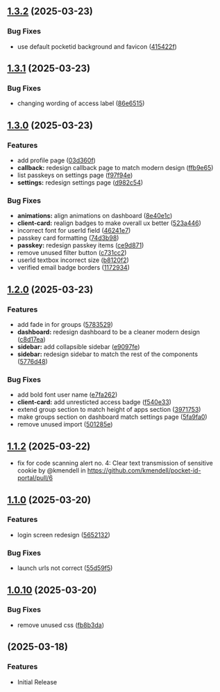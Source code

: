 ## [1.3.2](https://github.com/kmendell/pocket-id-portal/compare/v1.3.1...v1.3.2) (2025-03-23)

### Bug Fixes

* use default pocketid background and favicon ([415422f](https://github.com/kmendell/pocket-id-portal/commit/415422fcb47f5d18665f3bca7b28a9a9feb1779c))
## [1.3.1](https://github.com/kmendell/pocket-id-portal/compare/v1.3.0...v1.3.1) (2025-03-23)

### Bug Fixes

* changing wording of access label ([86e6515](https://github.com/kmendell/pocket-id-portal/commit/86e651511265e0bc15eaa4ebb5c68913580dc196))
## [1.3.0](https://github.com/kmendell/pocket-id-portal/compare/v1.2.0...v1.3.0) (2025-03-23)

### Features

* add profile page ([03d360f](https://github.com/kmendell/pocket-id-portal/commit/03d360ff1ec2010cde51015d29be53174c63a35e))
* **callback:** redesign callback page to match modern design ([ffb9e65](https://github.com/kmendell/pocket-id-portal/commit/ffb9e65f8fece011991919b51934022adf533561))
* list passkeys on settings page ([f97f94e](https://github.com/kmendell/pocket-id-portal/commit/f97f94e947282bc03fc690cf00d71297c0a8e1ad))
* **settings:** redesign settings page ([d982c54](https://github.com/kmendell/pocket-id-portal/commit/d982c543fe73fae6d3b094788617a53290d26149))

### Bug Fixes

* **animations:** align animations on dashboard ([8e40e1c](https://github.com/kmendell/pocket-id-portal/commit/8e40e1c219f5defb995119aa8e464c218838f248))
* **client-card:** realign badges to make overall ux better ([523a446](https://github.com/kmendell/pocket-id-portal/commit/523a446f27a5b3938f7826ef0b33a0e82a527427))
* incorrect font for userId field ([46241e7](https://github.com/kmendell/pocket-id-portal/commit/46241e76aedf72769f8133e97345a3db53a3ac85))
* passkey card formatting ([74d3b98](https://github.com/kmendell/pocket-id-portal/commit/74d3b9861b12e37fcc5ea5619917e5b5fc04d2a6))
* **passkey:** redesign passkey items ([ce9d871](https://github.com/kmendell/pocket-id-portal/commit/ce9d871c8bce280e02a57cebeba84b56cd6dc717))
* remove unused filter button ([c731cc2](https://github.com/kmendell/pocket-id-portal/commit/c731cc2ee9352762c7994a5a5e79e71c458f641f))
* userId textbox incorrect size ([b8120f2](https://github.com/kmendell/pocket-id-portal/commit/b8120f2043a666d4cc3979f037e666b0b377d5dd))
* verified email badge borders ([1172934](https://github.com/kmendell/pocket-id-portal/commit/1172934e6c1985e8434529d93cc480408fc6b8ec))
## [1.2.0](https://github.com/kmendell/pocket-id-portal/compare/v1.1.2...v1.2.0) (2025-03-23)

### Features

* add fade in for groups ([5783529](https://github.com/kmendell/pocket-id-portal/commit/5783529d5656dd567da0b0567ddb8dde23ba149e))
* **dashboard:** redesign dashboard to be a cleaner modern design ([c8d17ea](https://github.com/kmendell/pocket-id-portal/commit/c8d17eafda463dc314c5e586492db1c8181bf3d9))
* **sidebar:** add collapsible sidebar ([e9097fe](https://github.com/kmendell/pocket-id-portal/commit/e9097fe4584db2b1899a2c35f0437cc1b2dea63b))
* **sidebar:** redesign sidebar to match the rest of the components ([5776d48](https://github.com/kmendell/pocket-id-portal/commit/5776d486800b90af826cb1d6cf967e44f19b990c))

### Bug Fixes

* add bold font user name ([e7fa262](https://github.com/kmendell/pocket-id-portal/commit/e7fa26288c646abdfffe6a85ab97144101c9cbf4))
* **client-card:** add unresticted access badge ([f540e33](https://github.com/kmendell/pocket-id-portal/commit/f540e334fa9bfbdf1e98fd33e2436df170f2eb76))
* extend group section to match height of apps section ([3971753](https://github.com/kmendell/pocket-id-portal/commit/397175342d07675991d88fe45497ea68f8490c6a))
* make groups section on dashboard match settings page ([5fa9fa0](https://github.com/kmendell/pocket-id-portal/commit/5fa9fa02a7d57f95771624a1ebd8652edb980fe9))
* remove unused import ([501285e](https://github.com/kmendell/pocket-id-portal/commit/501285e8fcefdcb995a668cbdd5f284be465aa36))
## [1.1.2](https://github.com/kmendell/pocket-id-portal/compare/v1.0.11...v1.1.0) (2025-03-22)

- fix for code scanning alert no. 4: Clear text transmission of sensitive cookie by @kmendell in https://github.com/kmendell/pocket-id-portal/pull/6

## [1.1.0](https://github.com/kmendell/pocket-id-portal/compare/v1.0.11...v1.1.0) (2025-03-20)

### Features

- login screen redesign ([5652132](https://github.com/kmendell/pocket-id-portal/commit/56521327077aa41b4d29f14862f3f77cb20e23c2))

### Bug Fixes

- launch urls not correct ([55d59f5](https://github.com/kmendell/pocket-id-portal/commit/55d59f545584b88da27e1ba0b65026d3732f0cf5))

## [1.0.10](https://github.com/kmendell/pocket-id-portal/compare/v1.1.0...v1.0.10) (2025-03-20)

### Bug Fixes

- remove unused css ([fb8b3da](https://github.com/kmendell/pocket-id-portal/commit/fb8b3da0ecdf16a95947e8bd99def7c296fc1a71))

## [](https://github.com/kmendell/pocket-id-portal/compare/v1.0.10..v) (2025-03-18)

### Features

- Initial Release

